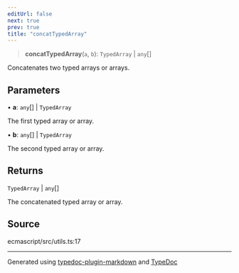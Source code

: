 ```yaml
---
editUrl: false
next: true
prev: true
title: "concatTypedArray"
---
```


> **concatTypedArray**(`a`, `b`): `TypedArray` \| `any`[]

Concatenates two typed arrays or arrays.

## Parameters

• **a**: `any`[] \| `TypedArray`

The first typed array or array.

• **b**: `any`[] \| `TypedArray`

The second typed array or array.

## Returns

`TypedArray` \| `any`[]

The concatenated typed array or array.

## Source

ecmascript/src/utils.ts:17

***

Generated using [typedoc-plugin-markdown](https://www.npmjs.com/package/typedoc-plugin-markdown) and [TypeDoc](https://typedoc.org/)
